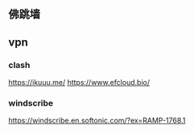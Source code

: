 ## 佛跳墙

## vpn
### clash
https://ikuuu.me/
https://www.efcloud.bio/

### windscribe
https://windscribe.en.softonic.com/?ex=RAMP-1768.1